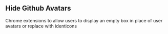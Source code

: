 ## Hide Github Avatars

Chrome extensions to allow users to display an empty box in place of user avatars or replace with identicons
